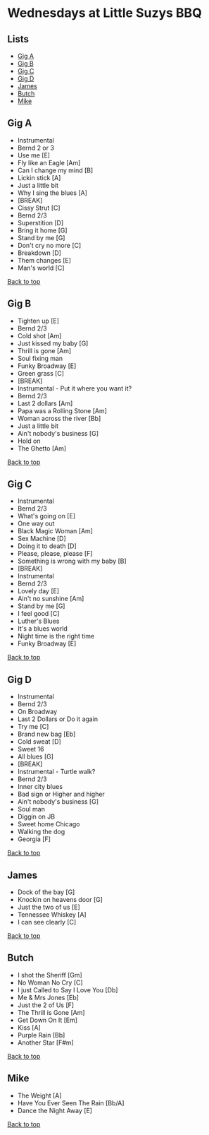 # Wednesdays at Little Suzys BBQ 

## Lists
* [Gig A](#gig-a)
* [Gig B](#gig-b)
* [Gig C](#gig-c)
* [Gig D](#gig-d)
* [James](#james)
* [Butch](#butch) 
* [Mike](#mike) 

## Gig A

* Instrumental
* Bernd 2 or 3
* Use me [E]
* Fly like an Eagle [Am]
* Can I change my mind [B]
* Lickin stick [A]
* Just a little bit
* Why I sing the blues [A]
* [BREAK]
* Cissy Strut [C]
* Bernd 2/3
* Superstition [D]
* Bring it home [G]
* Stand by me [G]
* Don't cry no more [C]
* Breakdown [D]
* Them changes [E]
* Man's world [C]

[Back to top](#lists)

## Gig B

* Tighten up [E]
* Bernd 2/3
* Cold shot [Am]
* Just kissed my baby [G]
* Thrill is gone [Am]
* Soul fixing man
* Funky Broadway [E]
* Green grass [C]
* [BREAK]
* Instrumental - Put it where you want it?
* Bernd 2/3
* Last 2 dollars [Am]
* Papa was a Rolling Stone [Am]
* Woman across the river [Bb]
* Just a little bit
* Ain't nobody's business [G]
* Hold on
* The Ghetto [Am]

[Back to top](#lists)

## Gig C

* Instrumental
* Bernd 2/3
* What's going on [E]
* One way out 
* Black Magic Woman [Am]
* Sex Machine [D]
* Doing it to death [D]
* Please, please, please [F]
* Something is wrong with my baby [B]
* [BREAK]
* Instrumental 
* Bernd 2/3
* Lovely day [E]
* Ain't no sunshine [Am]
* Stand by me [G]
* I feel good [C]
* Luther's Blues
* It's a blues world
* Night time is the right time
* Funky Broadway [E]

[Back to top](#lists)

## Gig D
* Instrumental 
* Bernd 2/3
* On Broadway 
* Last 2 Dollars or Do it again
* Try me [C]
* Brand new bag [Eb]
* Cold sweat [D]
* Sweet 16
* All blues [G]
* [BREAK]
* Instrumental - Turtle walk?
* Bernd 2/3
* Inner city blues 
* Bad sign or Higher and higher
* Ain't nobody's business [G]
* Soul man
* Diggin on JB
* Sweet home Chicago
* Walking the dog
* Georgia [F]

[Back to top](#lists)

## James
* Dock of the bay [G]
* Knockin on heavens door [G]
* Just the two of us [E]
* Tennessee Whiskey [A]
* I can see clearly [C]

[Back to top](#lists)

## Butch
* I shot the Sheriff [Gm]
* No Woman No Cry [C]
* I just Called to Say I Love You [Db]
* Me & Mrs Jones [Eb]
* Just the 2 of Us [F]
* The Thrill is Gone [Am]
* Get Down On It [Em]
* Kiss [A]
* Purple Rain [Bb]
* Another Star [F#m]

[Back to top](#lists)

## Mike
* The Weight [A]
* Have You Ever Seen The Rain [Bb/A]
* Dance the Night Away [E]

[Back to top](#lists)
